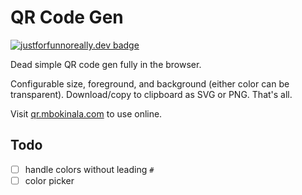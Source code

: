 # QR Code Gen

[![justforfunnoreally.dev badge](https://img.shields.io/badge/justforfunnoreally-dev-9ff)](https://justforfunnoreally.dev)

Dead simple QR code gen fully in the browser.

Configurable size, foreground, and background (either color can be transparent). Download/copy to clipboard as SVG or PNG. That's all.

Visit [qr.mbokinala.com](https://qr.mbokinala.com) to use online.


## Todo

- [ ] handle colors without leading `#`
- [ ] color picker
